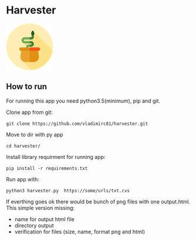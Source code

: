 # Harvester
![Harvester](https://github.com/vladimirc81/harvester/blob/master/snake.png?raw=true)

## How to run
For running this app you need python3.5(minimum), pip and git.

Clone app from git:
```
git clone https://github.com/vladimirc81/harvester.git
```
Move to dir with py app

```
cd harvester/
```
Install library requirment for running app:
```
pip install -r requirements.txt
```

Run app with:
```
python3 harvester.py  https://some/urls/txt.cvs
```

If everthing goes ok there would be bunch of png files with one output.html.
This simple version missing:
- name for output html file 
- directory output
- verification for files (size, name, format png and html)

